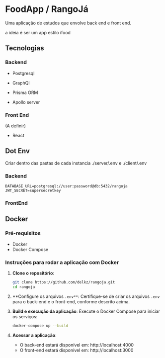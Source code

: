 # FoodApp / RangoJá

Uma aplicação de estudos que envolve back end e front end.

a ideia é ser um app estilo ifood

## Tecnologias

### Backend

- Postgresql

- GraphQl

- Prisma ORM

- Apollo server

### Front End

(A definir)

- React

## Dot Env

Criar dentro das pastas de cada instancia ./server/.env e ./client/.env

### Backend

```dotenv
DATABASE_URL=postgresql://user:password@db:5432/rangoja
JWT_SECRET=supersecretkey
```

### FrontEnd

## Docker

### Pré-requisitos

- Docker
- Docker Compose

### Instruções para rodar a aplicação com Docker

1. **Clone o repositório**:
   ```bash
   git clone https://github.com/delkz/rangoja.git
   cd rangoja

2. **Configure os arquivos `.env**`: Certifique-se de criar os arquivos `.env` para o back-end e o front-end, conforme descrito acima.

3. **Build e execução da aplicação**: Execute o Docker Compose para iniciar os serviços:
   ```bash
   docker-compose up --build

4.  **Acessar a aplicação**:

    - O back-end estará disponível em: http://localhost:4000
    - O front-end estará disponível em: http://localhost:3000
